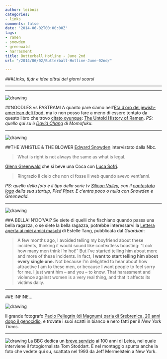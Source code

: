 ```yaml
---
author: leibniz
categories:
- links
comments: false
date: '2014-06-02T00:00:00Z'
tags:
- ramen
- snowden
- greenwald
- harrasment
title: Butterball Hotline - June 2nd
url: "/2014/06/02/Butterball-Hotline-June-02nd/"

---
```

###_Links, tl;dr e idee altrui dei giorni scorsi_

***
***

![drawing](https://sidedish.wpengine.com/wp-content/uploads/2012/12/fea-lucky-chang-momofuku-hed-2012.jpg)

##NOODLES vs PASTRAMI
A quanto pare siamo nell’[Età d’oro del jewish-american deli food](https://www.nytimes.com/2014/05/28/dining/everything-new-is-old-again.html?_r=1&ref=dining&smid=tw-nytimes), ma io non posso fare a meno di essere tentato da questo libro che trovo [citato ovunque](https://firstwefeast.com/eat/george-solt-on-the-messy-history-of-ramen/): [The Untold History of Ramen](https://www.amazon.com/The-Untold-History-Ramen-California/dp/0520282353). _PS: quello qui su è [David Chang](https://en.wikipedia.org/wiki/David_Chang) di Momofuku._ 

***

![drawing](https://happynicetimepeople.com/wp-content/uploads/2014/04/pied-piper-silicon-valley.jpg)

##THE WHISTLE & THE BLOWER
[Edward Snowden](https://www.nbcnews.com/feature/edward-snowden-interview/watch-primetime-special-inside-mind-edward-snowden-n117126) intervistato dalla Nbc.

>What is right is not always the same as what is legal.

[Glenn Greenwald](https://www.ilpost.it/2014/05/26/intervista-glenn-greenwald/) che si beve una Coca con [Luca Sofri](https://www.wittgenstein.it).

>Ringrazio il cielo che non ci fosse il web quando avevo vent’anni.

_PS: quello della foto è il tipo della serie tv [Silicon Valley](https://goo.gl/eY0oCw), con il [contestato logo](https://www.underconsideration.com/brandnew/archives/pied_pipers_lowercase_logo.php) della sua startup, Pied Piper. E c’entra poco o nulla con Snowden e Greenwald._

***

![drawing](https://tinablogsalot.files.wordpress.com/2013/03/2.png)

##A BELLA! N’DO’VAI?
Se siete di quelli che fischiano quando passa una bella ragazza, o se siete la bella ragazza, potrebbe interessarvi la [Lettera aperta ai miei amici maschi](https://www.theguardian.com/commentisfree/2014/may/30/an-open-letter-to-all-my-male-friends?CMP=EMCNEWEML6619I2) di Estelle Tang, pubblicata dal _Guardian_:

>A few months ago, I avoided telling my boyfriend about these incidents, thinking it would sound like contextless boasting: “Look how many men think I’m hot!” But I’ve started telling him about more and more of these incidents. In fact, **I want to start telling him about every single one.** Not because I’m delighted to hear about how attractive I am to these men, or because I want people to feel sorry for me. I just want him – and you – to know. That harassment and violence against women is a very real thing, and that it affects its victims daily.

***

##E INFINE…

![drawing](https://graphics8.nytimes.com/images/2014/05/30/magazine/Pellegrin3/Pellegrin3-blog480.jpg)

Il grande fotografo [Paolo Pellegrin (di Magnum) parla di Srebrenica, 20 anni dopo il genocidio](https://6thfloor.blogs.nytimes.com/2014/05/30/under-cover-paolo-pellegrin-on-photographing-srebrenica-20-years-after-the-genocide/?_php=true&_type=blogs&_php=true&_type=blogs&_r=1&), e trovate i suoi scatti in bianco e nero fatti per il _New York Times_.

***

![drawing](https://gs1.wac.edgecastcdn.net/8019B6/data.tumblr.com/tumblr_m79mra0J2c1rwgohco1_500.jpg)
La BBC dedica un [breve servizio](https://www.youtube.com/watch?v=ne5pkYqqHns) ai 100 anni di Leica, nel quale interviene il fotogiornalista Tom Stoddart. E nel montaggio spunta anche la foto che vedete qui su, scattata nel 1993 da Jeff Mermelstein a New York. 